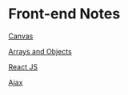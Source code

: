 # Front-end Notes

[Canvas](canvas.md)

[Arrays and Objects](arrays-and-objects.md)

[React JS](react.md)

[Ajax](ajax.md)
